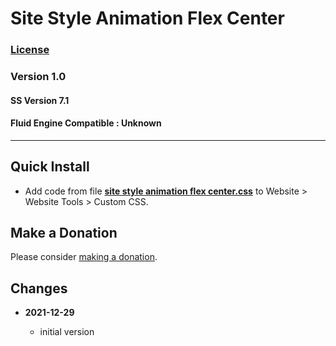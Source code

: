 # Site Style Animation Flex Center

### [License][99]

### Version 1.0

#### SS Version 7.1

#### Fluid Engine Compatible : Unknown

---

## Quick Install

* Add code from file
  **[site style animation flex center.css](site%20style%20animation%20flex%20center.css#L1)**
  to Website > Website Tools > Custom CSS.

## Make a Donation

Please consider
[making a donation](https://github.com/tomsWebConsulting/twcsl#make-a-donation).

## Changes

<!-- * **2021-08-02**

  * fix minor documentation issues
  * bumped version to 0.1d1
  -->
* **2021-12-29**

  * initial version

[99]: https://github.com/tomsWebConsulting/twcsl/blob/main/LICENSE.txt#L1
